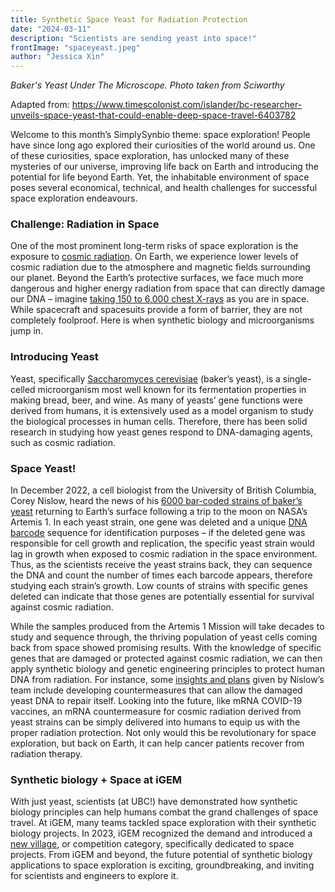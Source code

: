```yaml
---
title: Synthetic Space Yeast for Radiation Protection
date: "2024-03-11"
description: "Scientists are sending yeast into space!"
frontImage: "spaceyeast.jpeg"
author: "Jessica Xin"
---
```

_Baker's Yeast Under The Microscope. Photo taken from Sciworthy_ 

Adapted from: https://www.timescolonist.com/islander/bc-researcher-unveils-space-yeast-that-could-enable-deep-space-travel-6403782

Welcome to this month’s SimplySynbio theme: space exploration! People have since long ago explored their curiosities of the world around us. One of these curiosities, space exploration, has unlocked many of these mysteries of our universe, improving life back on Earth and introducing the potential for life beyond Earth. Yet, the inhabitable environment of space poses several economical, technical, and health challenges for successful space exploration endeavours. 

### Challenge: Radiation in Space

One of the most prominent long-term risks of space exploration is the exposure to [cosmic radiation](https://www.cdc.gov/nceh/radiation/cosmic.html#:~:text=Cosmic%20radiation%20consists%20of%20high,stars%2C%20including%20our%20own%20sun). On Earth, we experience lower levels of cosmic radiation due to the  atmosphere and magnetic fields surrounding our planet. Beyond the Earth’s protective surfaces, we face much more dangerous and higher energy radiation from space that can directly damage our DNA – imagine [taking 150 to 6,000 chest X-rays](https://www.nasa.gov/missions/analog-field-testing/why-space-radiation-matters/) as you are in space. While spacecraft and spacesuits provide a form of barrier, they are not completely foolproof. Here is when synthetic biology and microorganisms jump in. 

### Introducing Yeast 

Yeast, specifically [Saccharomyces cerevisiae](https://www.exploreyeast.com/what-is-yeast/what-is-saccharomyces-cerevisiae/) (baker’s yeast), is a single-celled microorganism most well known for its fermentation properties in making bread, beer, and wine. As many of yeasts’ gene functions were derived from humans, it is extensively used as a model organism to study the biological processes in human cells. Therefore, there has been solid research in studying how yeast genes respond to DNA-damaging agents, such as cosmic radiation.  

### Space Yeast!

In December 2022, a cell biologist from the University of British Columbia, Corey Nislow, heard the news of his [6000 bar-coded strains of baker’s yeast](https://www.ohscanada.com/opinions/studying-yeast-dna-in-space-may-help-protect-astronauts-from-cosmic-radiation/) returning to Earth’s surface following a trip to the moon on NASA’s Artemis 1. In each yeast strain, one gene was deleted and a unique [DNA barcode](https://ibol.org/about/dna-barcoding/) sequence for identification purposes – if the deleted gene was responsible for cell growth and replication, the specific yeast strain would lag in growth when exposed to cosmic radiation in the space environment. Thus, as the scientists receive the yeast strains back, they can sequence the DNA and count the number of times each barcode appears, therefore studying each strain’s growth. Low counts of strains with specific genes deleted can indicate that those genes are potentially essential for survival against cosmic radiation.

While the samples produced from the Artemis 1 Mission will take decades to study and sequence through, the thriving population of yeast cells coming back from space showed promising results. With the knowledge of specific genes that are damaged or protected against cosmic radiation, we can then apply synthetic biology and genetic engineering principles to protect human DNA from radiation. For instance, some [insights and plans](https://www.cbc.ca/news/canada/british-columbia/yeast-space-experiment-1.6711816) given by Nislow’s team include developing countermeasures that can allow the damaged yeast DNA to repair itself. Looking into the future, like mRNA COVID-19 vaccines, an mRNA countermeasure for cosmic radiation derived from yeast strains can be simply delivered into humans to equip us with the proper radiation protection. Not only would this be revolutionary for space exploration, but back on Earth, it can help cancer patients recover from radiation therapy. 

### Synthetic biology + Space at iGEM 

With just yeast, scientists (at UBC!) have demonstrated how synthetic biology principles can help humans combat the grand challenges of space travel. At iGEM, many teams tackled space exploration with their synthetic biology projects. In 2023, iGEM recognized the demand and introduced a [new village](https://blog.igem.org/blog/2023/4/5/q1prqwvrgiramrnwyj8hp3m9tdu3zr), or competition category, specifically dedicated to space projects. From iGEM and beyond, the future potential of synthetic biology applications to space exploration is exciting, groundbreaking, and inviting for scientists and engineers to explore it.

